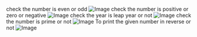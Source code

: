 check the number is even or odd
![Image](https://github.com/user-attachments/assets/c7008f5d-37ec-496c-a576-613ebbadd5dd)
check the number is positive or zero or negative
![Image](https://github.com/user-attachments/assets/579ebb98-ae63-414b-8ffe-4c11e0f8b68a)
check the year is leap year or not
![Image](https://github.com/user-attachments/assets/0394cbc7-0c81-4b69-b39f-ec44b424e5ce)
check the number is prime or not
![Image](https://github.com/user-attachments/assets/3aaa9d63-7e8b-41eb-b95f-e748c52ffab8)
To print the given number in reverse or not
![Image](https://github.com/user-attachments/assets/b42883e5-719b-4f9e-a833-072abc54f2b5)
